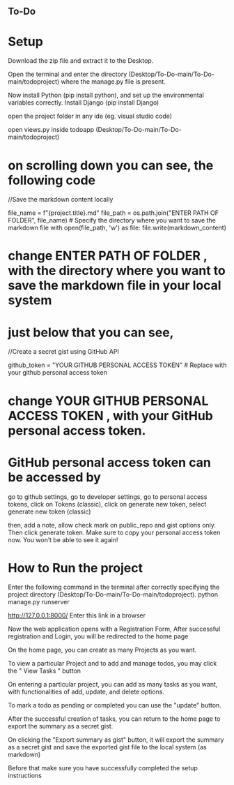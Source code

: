 ## To-Do

# Setup

  Download the zip file and extract it to the Desktop.
  
  Open the terminal and enter the directory (Desktop/To-Do-main/To-Do-main/todoproject) where the manage.py file is present.

  Now install Python  (pip install python), and set up the environmental variables correctly.
  Install Django (pip install Django)

  open the project folder in any ide (eg. visual studio code)
  
  open views.py inside todoapp (Desktop/To-Do-main/To-Do-main/todoproject)

  # on scrolling down you can see, the following code

  //Save the markdown content locally
  
  file_name = f"{project.title}.md"
  file_path = os.path.join("ENTER PATH OF FOLDER", file_name)  # Specify the directory where you want to save the markdown file
  with open(file_path, 'w') as file:
      file.write(markdown_content)

  # change ENTER PATH OF FOLDER , with the directory where you want to save the markdown file in your local system

  # just below that you can see,

  //Create a secret gist using GitHub API
  
  github_token = "YOUR GITHUB PERSONAL ACCESS TOKEN"  #  Replace with your github personal access token
   
  # change YOUR GITHUB PERSONAL ACCESS TOKEN , with  your GitHub personal access token. 
  
  # GitHub personal access token can be accessed by
  go to github settings, go to developer settings, go to personal access tokens, click on Tokens (classic),
  click on generate new token, select generate new token (classic)

  then, add a note,  allow check mark on public_repo and gist  options only. Then click generate token.
  Make sure to copy your personal access token now. You won’t be able to see it again!
  

# How to Run the project

  Enter the following command in the terminal after correctly specifying the project directory (Desktop/To-Do-main/To-Do-main/todoproject).
    python manage.py runserver

   http://127.0.0.1:8000/   Enter this link in a browser

   Now the web application opens with a Registration Form,
   After successful registration and Login, you will be redirected to the home page

   On the home page, you can create as many Projects as you want.

   To view a particular Project and to add and manage todos, you may click the " View Tasks " button

   On entering a particular project, you can add as many tasks as you want, with functionalities of add, update, and delete options.

   To mark a todo as pending or completed you can use the "update" button.

   After the successful creation of tasks, you can return to the home page to export the summary as a secret gist.

   On clicking the "Export summary as gist" button, it will export the summary as a secret gist and save the 
   exported gist file to the local system (as markdown)

   Before that make sure you have successfully completed the setup instructions

  
  
